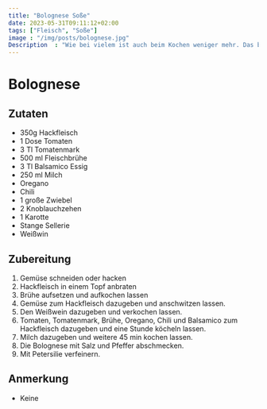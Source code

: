 ```yaml
---
title: "Bolognese Soße"
date: 2023-05-31T09:11:12+02:00
tags: ["Fleisch", "Soße"]
image : "/img/posts/bolognese.jpg"
Description  : "Wie bei vielem ist auch beim Kochen weniger mehr. Das beschreibt die Bolognese Soße am Besten!"
---
```

[comment]: <> (Bilder liegen unter /Recipes-Website/themes/lightbi/static/img/posts)
# Bolognese
## Zutaten
- 350g Hackfleisch
- 1 Dose Tomaten
- 3 Tl Tomatenmark
- 500 ml Fleischbrühe
- 3 Tl Balsamico Essig
- 250 ml Milch
- Oregano
- Chili
- 1 große Zwiebel
- 2 Knoblauchzehen
- 1 Karotte
- Stange Sellerie
- Weißwin


## Zubereitung
1. Gemüse schneiden oder hacken
2. Hackfleisch in einem Topf anbraten
3. Brühe aufsetzen und aufkochen lassen
4. Gemüse zum Hackfleisch dazugeben und anschwitzen lassen.
5. Den Weißwein dazugeben und verkochen lassen.
6. Tomaten, Tomatenmark, Brühe, Oregano, Chili und Balsamico zum Hackfleisch dazugeben und eine Stunde köcheln lassen.
7. Milch dazugeben und weitere 45 min kochen lassen.
8. Die Bolognese mit Salz und Pfeffer abschmecken.
9. Mit Petersilie verfeinern.



## Anmerkung
- Keine